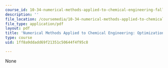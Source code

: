 ```yaml
---
course_id: 10-34-numerical-methods-applied-to-chemical-engineering-fall-2015
description: ''
file_location: /coursemedia/10-34-numerical-methods-applied-to-chemical-engineering-fall-2015/1ff8a9ddadd69f21351c50644f4f95c8_MIT10_34F15_Lec10.pdf
file_type: application/pdf
layout: pdf
title: 'Numerical Methods Applied to Chemical Engineering: Optimization 1'
type: course
uid: 1ff8a9ddadd69f21351c50644f4f95c8

---
```

None